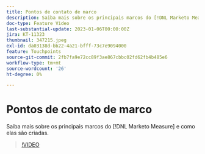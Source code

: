 ```yaml
---
title: Pontos de contato de marco
description: Saiba mais sobre os principais marcos do [!DNL Marketo Measure] e como elas são criadas.
doc-type: Feature Video
last-substantial-update: 2023-01-06T00:00:00Z
jira: KT-11323
thumbnail: 347215.jpeg
exl-id: da03138d-bb22-4a21-bfff-73c7e9094000
feature: Touchpoints
source-git-commit: 2fb7fa9e72cc89f3ae867cbbc02fd62fb4b485e6
workflow-type: tm+mt
source-wordcount: '26'
ht-degree: 0%

---
```


# Pontos de contato de marco

Saiba mais sobre os principais marcos do [!DNL Marketo Measure] e como elas são criadas.

>[!VIDEO](https://video.tv.adobe.com/v/347215/?quality=12&learn=on)
